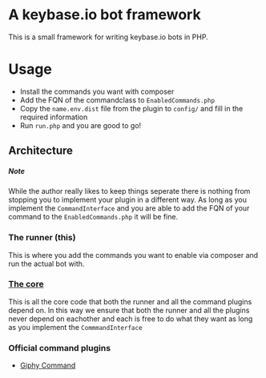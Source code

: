 # A keybase.io bot framework

This is a small framework for writing keybase.io bots in PHP. 

# Usage
* Install the commands you want with composer
* Add the FQN of the commandclass to `EnabledCommands.php`
* Copy the `name.env.dist` file from the plugin to `config/` and fill in the required information
* Run `run.php` and you are good to go!

## Architecture

##### Note
While the author really likes to keep things seperate there is nothing from stopping you to implement your plugin in a different way. As long as you implement the `CommandInterface` and you are able to add the FQN of your command to the `EnabledCommands.php` it will be fine.

### The runner (this)
This is where you add the commands you want to enable via composer and run the actual bot with.
    
### [The core](https://github.com/tstrijdhorst/capetown-core)

This is all the core code that both the runner and all the command plugins depend on. In this way we ensure that both the runner and all the plugins never depend on eachother and each is free to do what they want as long as you implement the `CommmandInterface`
    
### Official command plugins
* [Giphy Command](https://github.com/tstrijdhorst/capetown-giphy)
